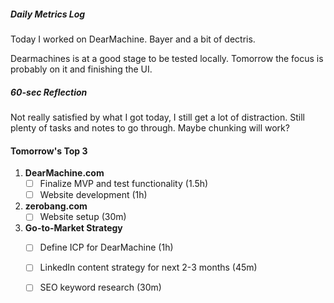 ##### Daily Metrics Log

Today I worked on DearMachine. Bayer and a bit of dectris.

Dearmachines is at a good stage to be tested locally. Tomorrow the focus is probably on it and finishing the UI.

##### 60-sec Reflection

Not really satisfied by what I got today, I still get a lot of distraction.
Still plenty of tasks and notes to go through.
Maybe chunking will work?

#### Tomorrow's Top 3

1. **DearMachine.com**
   - [ ] Finalize MVP and test functionality (1.5h)
   - [ ] Website development (1h)

2. **zerobang.com**
   - [ ] Website setup (30m)

3. **Go-to-Market Strategy**
   - [ ] Define ICP for DearMachine (1h)
   - [ ] LinkedIn content strategy for next 2-3 months (45m)
   - [ ] SEO keyword research (30m)
   
